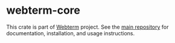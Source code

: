 # webterm-core

This crate is part of [Webterm](https://webterm.run) project. See
the [main repository](https://github.com/nasa42/webterm) for documentation, installation, and usage instructions.
